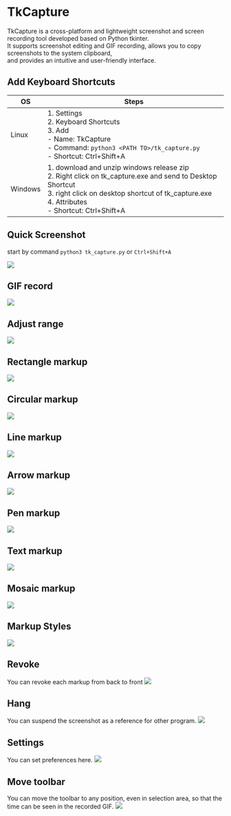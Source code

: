 # TkCapture
TkCapture is a cross-platform and lightweight screenshot and screen recording tool developed based on Python tkinter.   
It supports screenshot editing and GIF recording, allows you to copy screenshots to the system clipboard,   
and provides an intuitive and user-friendly interface.

## Add Keyboard Shortcuts

| OS      | Steps                                                                                                                                                              |
|---------|--------------------------------------------------------------------------------------------------------------------------------------------------------------------|
| Linux   | 1. Settings<br>2. Keyboard Shortcuts<br>3. Add<br>- Name: TkCapture<br>- Command: `python3 <PATH TO>/tk_capture.py`<br>- Shortcut: Ctrl+Shift+A                    |
| Windows | 1. download and unzip windows release zip<br>2. Right click on tk_capture.exe and send to Desktop Shortcut<br>3. right click on desktop shortcut of tk_capture.exe<br>4. Attributes<br>- Shortcut: Ctrl+Shift+A |

## Quick Screenshot

start by command `python3 tk_capture.py` or `Ctrl+Shift+A`

![](docs/quick_screenshot.gif)

## GIF record

![](docs/gif_record.gif)

## Adjust range

![](docs/adjust.gif)

## Rectangle markup

![](docs/rectangle.gif)

## Circular markup

![](docs/circular.gif)

## Line markup

![](docs/line.gif)

## Arrow markup

![](docs/arrow.gif)

## Pen markup

![](docs/pen.gif)

## Text markup

![](docs/text.gif)

## Mosaic markup

![](docs/mosaic.gif)

## Markup Styles

![](docs/markup_styles.gif)

## Revoke
You can revoke each markup from back to front
![](docs/revoke.gif)

## Hang
You can suspend the screenshot as a reference for other program.
![](docs/hang.gif)

## Settings
You can set preferences here.
![](docs/settings.gif)

## Move toolbar
You can move the toolbar to any position, even in selection area, so that the time can be seen in the recorded GIF.
![](docs/move_toolbar.gif)

